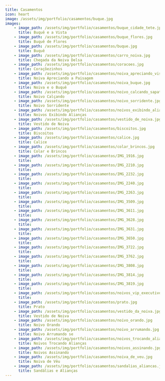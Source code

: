```yaml
---
title: Casamentos
icon: heart
image: /assets/img/portfolio/casamentos/buque.jpg
images:
    - image_path: /assets/img/portfolio/casamentos/buque_cidade_tete.jpg
      title: Buquê e a Vista
    - image_path: /assets/img/portfolio/casamentos/buque_flores.jpg
      title: Buquê de Flores
    - image_path: /assets/img/portfolio/casamentos/buque.jpg
      title: Buquê
    - image_path: /assets/img/portfolio/casamentos/carro_noiva.jpg
      title: Chegada da Noiva Delsa
    - image_path: /assets/img/portfolio/casamentos/coracoes.jpg
      title: Coraçõezinhos
    - image_path: /assets/img/portfolio/casamentos/noiva_apreciando_vista.jpg
      title: Noiva Apreciando a Paisagem
    - image_path: /assets/img/portfolio/casamentos/noiva_buque.jpg
      title: Noiva e o Buquê
    - image_path: /assets/img/portfolio/casamentos/noivo_calcando_sapatos.jpg
      title: Noivo Calçando
    - image_path: /assets/img/portfolio/casamentos/noivo_sorridente.jpg
      title: Noivo Sorridente
    - image_path: /assets/img/portfolio/casamentos/noivos_exibindo_aliancas.jpg
      title: Noivos Exibindo Alianças
    - image_path: /assets/img/portfolio/casamentos/vestido_de_noiva.jpg
      title: Vestido de Noiva
    - image_path: /assets/img/portfolio/casamentos/biscoitos.jpg
      title: Biscoitos
    - image_path: /assets/img/portfolio/casamentos/calice.jpg
      title: Calice
    - image_path: /assets/img/portfolio/casamentos/colar_brincos.jpg
      title: Colar e Brincos
    - image_path: /assets/img/portfolio/casamentos/IMG_1916.jpg
      title: 
    - image_path: /assets/img/portfolio/casamentos/IMG_2210.jpg
      title: 
    - image_path: /assets/img/portfolio/casamentos/IMG_2232.jpg
      title: 
    - image_path: /assets/img/portfolio/casamentos/IMG_2240.jpg
      title: 
    - image_path: /assets/img/portfolio/casamentos/IMG_2263.jpg
      title: 
    - image_path: /assets/img/portfolio/casamentos/IMG_3509.jpg
      title: 
    - image_path: /assets/img/portfolio/casamentos/IMG_3611.jpg
      title: 
    - image_path: /assets/img/portfolio/casamentos/IMG_3628.jpg
      title: 
    - image_path: /assets/img/portfolio/casamentos/IMG_3631.jpg
      title: 
    - image_path: /assets/img/portfolio/casamentos/IMG_3650.jpg
      title: 
    - image_path: /assets/img/portfolio/casamentos/IMG_3722.jpg
      title: 
    - image_path: /assets/img/portfolio/casamentos/IMG_3762.jpg
      title: 
    - image_path: /assets/img/portfolio/casamentos/IMG_3808.jpg
      title: 
    - image_path: /assets/img/portfolio/casamentos/IMG_3814.jpg
      title: 
    - image_path: /assets/img/portfolio/casamentos/IMG_3819.jpg
      title: 
    - image_path: /assets/img/portfolio/casamentos/noivos_vip_executivo_garden.jpg
      title: 
    - image_path: /assets/img/portfolio/casamentos/prato.jpg
      title: Prato
    - image_path: /assets/img/portfolio/casamentos/vestido_da_noiva.jpg
      title: Vestido de Noiva
    - image_path: /assets/img/portfolio/casamentos/noivo_orando.jpg
      title: Noivo Orando
    - image_path: /assets/img/portfolio/casamentos/noivo_arrumando.jpg
      title: Noivo Arrumando se
    - image_path: /assets/img/portfolio/casamentos/noivos_trocando_aliancas.jpg
      title: Noivos Trocando Alianças
    - image_path: /assets/img/portfolio/casamentos/noivos_assinando.jpg
      title: Noivos Assinando
    - image_path: /assets/img/portfolio/casamentos/noiva_de_veu.jpg
      title: Noiva de Vêu
    - image_path: /assets/img/portfolio/casamentos/sandalias_aliancas.jpg
      title: Sandálias e Alianças
---
```

